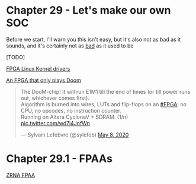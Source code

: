 # Chapter 29 - Let's make our own SOC

Before we start, I'll warn you this isn't easy, but it's also not as bad as it sounds, and it's certainly not as [bad](https://www.youtube.com/watch?v=C8txvmXUIJQ&list=PL5cGwrD7cv8hK-qxPqRB25Dzs0BtLWhXz&index=141&t=0s) as it used to be

[TODO]

[FPGA Linux Kernel drivers](https://www.kernel.org/doc/html/latest/driver-api/fpga/index.html)

[An FPGA that only plays Doom](https://twitter.com/sylefeb/status/1258808333265514497)

<blockquote class="twitter-tweet"><p lang="en" dir="ltr">The DooM-chip! It will run E1M1 till the end of times (or till power runs out, whichever comes first).<br>Algorithm is burned into wires, LUTs and flip-flops on an <a href="https://twitter.com/hashtag/FPGA?src=hash&amp;ref_src=twsrc%5Etfw">#FPGA</a>: no CPU, no opcodes, no instruction counter. <br>Running on Altera CycloneV + SDRAM. (1/n) <a href="https://t.co/wd7j4JnfWn">pic.twitter.com/wd7j4JnfWn</a></p>&mdash; Sylvain Lefebvre (@sylefeb) <a href="https://twitter.com/sylefeb/status/1258808333265514497?ref_src=twsrc%5Etfw">May 8, 2020</a></blockquote> <script async src="https://platform.twitter.com/widgets.js" charset="utf-8"></script>

# Chapter 29.1 - FPAAs

[ZRNA FPAA](https://zrna.org/shop)

